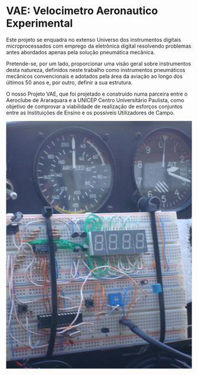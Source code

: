 # VAE: Velocimetro Aeronautico Experimental

Este projeto se enquadra no extenso Universo dos instrumentos digitais microprocessados com emprego da eletrônica digital resolvendo problemas antes abordados apenas pela solução pneumática mecânica. 

Pretende-se, por um lado, proporcionar uma visão geral sobre instrumentos desta natureza, definidos neste trabalho como instrumentos pneumáticos mecânicos convencionais e adotados pela área da aviação ao longo dos últimos 50 anos e, por outro, definir a sua estrutura. 

O nosso Projeto VAE, que foi projetado e construído numa parceira entre o Aeroclube de Araraquara e a UNICEP Centro Universitário Paulista, como objetivo de comprovar a viabilidade de realização de esforços conjuntos entre as Instituições de Ensino e os possíveis Utilizadores de Campo.

![VAE](https://github.com/LucasMenegatti/VAE_Velocimetro_Aeronautico_Experimental/blob/main/DSC00140.JPG?raw=true)
